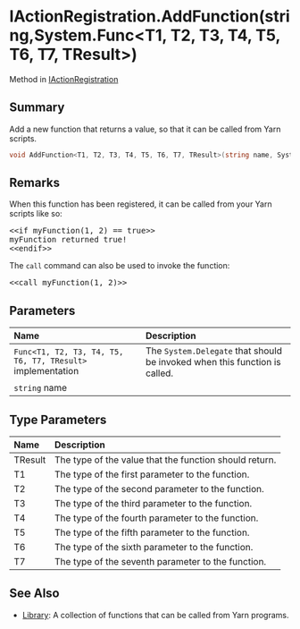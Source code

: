 # IActionRegistration.AddFunction(string,System.Func<T1, T2, T3, T4, T5, T6, T7, TResult>)

Method in [IActionRegistration](/docs/api/csharp/yarn.unity.iactionregistration.md)

## Summary


Add a new function that returns a value, so that it can be
called from Yarn scripts.


```csharp
void AddFunction<T1, T2, T3, T4, T5, T6, T7, TResult>(string name, System.Func<T1, T2, T3, T4, T5, T6, T7, TResult> implementation);
```

## Remarks

<p>When this function has been registered, it can be called from
your Yarn scripts like so:</p> <pre lang="yarn">
&lt;&lt;if myFunction(1, 2) == true&gt;&gt;
myFunction returned true!
&lt;&lt;endif&gt;&gt;
</pre> <p>The <code>call</code> command can also be used to invoke the function:</p> <pre lang="yarn">
&lt;&lt;call myFunction(1, 2)&gt;&gt;
</pre>

## Parameters

|Name|Description|
|:---|:---|
|`Func<T1, T2, T3, T4, T5, T6, T7, TResult>` implementation|The  <code>System.Delegate</code>  that should be invoked when this function is called.|
|`string` name||

## Type Parameters

|Name|Description|
|:---|:---|
|TResult|The type of the value that the function should return.|
|T1|The type of the first parameter to the function.|
|T2|The type of the second parameter to the function.|
|T3|The type of the third parameter to the function.|
|T4|The type of the fourth parameter to the function.|
|T5|The type of the fifth parameter to the function.|
|T6|The type of the sixth parameter to the function.|
|T7|The type of the seventh parameter to the function.|

## See Also

* [Library](/docs/api/csharp/yarn.library.md): A collection of functions that can be called from Yarn programs.

